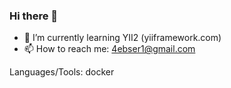### Hi there 👋
- 🌱 I’m currently learning YII2 (yiiframework.com)
- 📫 How to reach me: 4ebser1@gmail.com

Languages/Tools: docker
